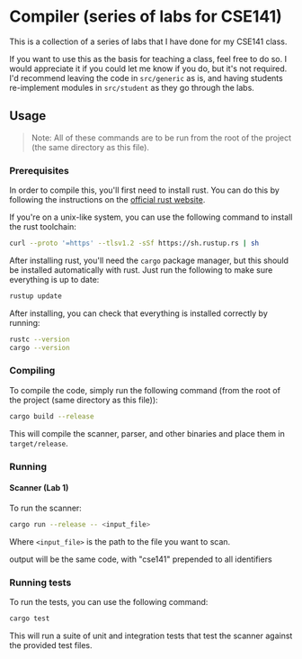 # Compiler (series of labs for CSE141)

This is a collection of a series of labs that I have done for my CSE141 class.

If you want to use this as the basis for teaching a class, feel free to do so. I would appreciate it if you could let me know if you do, but it's not required.
I'd recommend leaving the code in `src/generic` as is, and having students re-implement modules in `src/student` as they go through the labs.

## Usage

> Note:
> All of these commands are to be run from the root of the project (the same directory as this file).

### Prerequisites

In order to compile this, you'll first need to install rust. You can do this by following the instructions on the [official rust website](https://www.rust-lang.org/tools/install).

If you're on a unix-like system, you can use the following command to install the rust toolchain:

```bash
curl --proto '=https' --tlsv1.2 -sSf https://sh.rustup.rs | sh
```

After installing rust, you'll need the `cargo` package manager, but this should be installed automatically with rust. Just run the following to make sure everything is up to date:

```bash
rustup update
```

After installing, you can check that everything is installed correctly by running:

```bash
rustc --version
cargo --version
```

### Compiling

To compile the code, simply run the following command (from the root of the project (same directory as this file)):

```bash
cargo build --release
```

This will compile the scanner, parser, and other binaries and place them in `target/release`.

### Running

#### Scanner (Lab 1)

To run the scanner:

```bash
cargo run --release -- <input_file>
```

Where `<input_file>` is the path to the file you want to scan.

output will be the same code, with "cse141" prepended to all identifiers

### Running tests

To run the tests, you can use the following command:

```bash
cargo test
```

This will run a suite of unit and integration tests that test the scanner against the provided test files.
